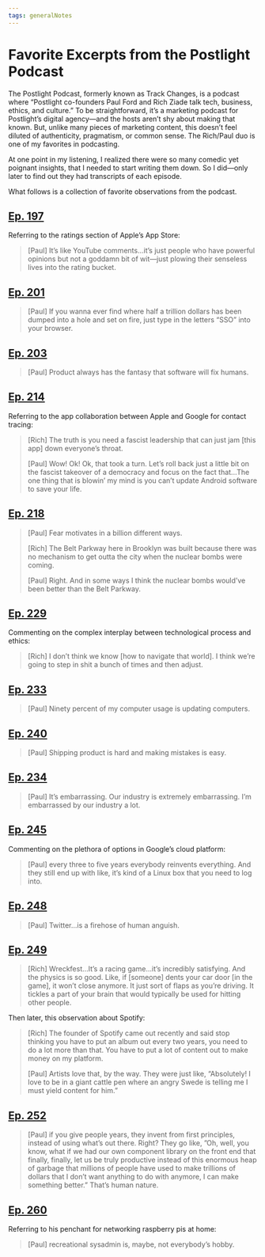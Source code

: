 ```yaml
---
tags: generalNotes
---
```


# Favorite Excerpts from the Postlight Podcast

The Postlight Podcast, formerly known as Track Changes, is a podcast where “Postlight co-founders Paul Ford and Rich Ziade talk tech, business, ethics, and culture.” To be straightforward, it’s a marketing podcast for Postlight’s digital agency—and the hosts aren’t shy about making that known. But, unlike many pieces of marketing content, this doesn’t feel diluted of authenticity, pragmatism, or common sense. The Rich/Paul duo is one of my favorites in podcasting.

At one point in my listening, I realized there were so many comedic yet poignant insights, that I needed to start writing them down. So I did—only later to find out they had transcripts of each episode. 

What follows is a collection of favorite observations from the podcast.

## [Ep. 197](https://postlight.com/podcast/messy-app-ecosystems-paul-and-rich-on-app-stores)

Referring to the ratings section of Apple’s App Store:

> [Paul] It’s like YouTube comments...it’s just people who have powerful opinions but not a goddamn bit of wit—just plowing their senseless lives into the rating bucket.

## [Ep. 201](https://postlight.com/podcast/the-private-network-paul-and-rich-on-intranets)

> [Paul] If you wanna ever find where half a trillion dollars has been dumped into a hole and set on fire, just type in the letters “SSO” into your browser.

## [Ep. 203](https://postlight.com/podcast/constructive-productivity-5-tools-to-help-you-work-better)

> [Paul] Product always has the fantasy that software will fix humans.


## [Ep. 214](https://postlight.com/podcast/contact-tracing-the-new-apple-google-collaboration)

Referring to the app collaboration between Apple and Google for contact tracing:

> [Rich] The truth is you need a fascist leadership that can just jam [this app] down everyone’s throat. 
>
> [Paul] Wow! Ok! Ok, that took a turn. Let’s roll back just a little bit on the fascist takeover of a democracy and focus on the fact that...The one thing that is blowin’ my mind is you can’t update Android software to save your life. 

## [Ep. 218](https://postlight.com/podcast/is-it-time-to-build-on-marc-andreessens-viral-article)

> [Paul] Fear motivates in a billion different ways. 
>
> [Rich] The Belt Parkway here in Brooklyn was built because there was no mechanism to get outta the city when the nuclear bombs were coming. 
>
> [Paul] Right. And in some ways I think the nuclear bombs would’ve been better than the Belt Parkway.

## [Ep. 229](https://postlight.com/podcast/automating-human-behavior-the-social-contract-of-bad-apps)

Commenting on the complex interplay between technological process and ethics:

> [Rich] I don’t think we know [how to navigate that world]. I think we’re going to step in shit a bunch of times and then adjust.

## [Ep. 233](https://postlight.com/podcast/moving-things-along-on-why-workflow-is-so-hard)

> [Paul] Ninety percent of my computer usage is updating computers.

## [Ep. 240](https://postlight.com/podcast/synthesizing-feedback-the-6-mistakes-youre-making-with-your-podcast-part-3)

> [Paul] Shipping product is hard and making mistakes is easy.

## [Ep. 234](https://postlight.com/podcast/digital-capitalism-tech-that-gets-rid-of-tech)

> [Paul] It’s embarrassing. Our industry is extremely embarrassing. I’m embarrassed by our industry a lot.

## [Ep. 245](https://postlight.com/podcast/life-in-the-clouds-the-present-and-future-of-cloud-hosting-services)

Commenting on the plethora of options in Google’s cloud platform:

> [Paul] every three to five years everybody reinvents everything. And they still end up with like, it’s kind of a Linux box that you need to log into.

## [Ep. 248](https://postlight.com/podcast/data-as-conspiracy-using-data-to-manipulate-the-masses)

> [Paul] Twitter...is a firehose of human anguish.

## [Ep. 249](https://postlight.com/podcast/flight-simulator-on-the-world-of-microsoft)

> [Rich] Wreckfest...It’s a racing game...it’s incredibly satisfying. And the physics is so good. Like, if [someone] dents your car door [in the game], it won’t close anymore. It just sort of flaps as you’re driving. It tickles a part of your brain that would typically be used for hitting other people.

Then later, this observation about Spotify:

> [Rich] The founder of Spotify came out recently and said stop thinking you have to put an album out every two years, you need to do a lot more than that. You have to put a lot of content out to make money on my platform.
> 
> [Paul] Artists love that, by the way. They were just like, “Absolutely! I love to be in a giant cattle pen where an angry Swede is telling me I must yield content for him.”

## [Ep. 252](https://postlight.com/podcast/a-case-of-the-monday-com-the-rise-of-project-management-tools)

> [Paul] if you give people years, they invent from first principles, instead of using what’s out there. Right? They go like, ”Oh, well, you know, what if we had our own component library on the front end that finally, finally, let us be truly productive instead of this enormous heap of garbage that millions of people have used to make trillions of dollars that I don’t want anything to do with anymore, I can make something better.” That’s human nature.

## [Ep. 260](https://postlight.com/podcast/pleasant-internet-things-on-the-web-that-makes-us-happy)

Referring to his penchant for networking raspberry pis at home:

> [Paul] recreational sysadmin is, maybe, not everybody’s hobby.